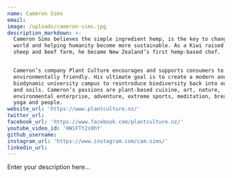 ```yaml
---
name: Cameron Sims
email:
image: /uploads/cameron-sims.jpg
description_markdown: >-
  Cameron Sims believes the simple ingredient hemp, is the key to changing the
  world and helping humanity become more sustainable. As a Kiwi raised on a
  sheep and beef farm, he became New Zealand’s first hemp-based chef.


  Cameron’s company Plant Culture encourages and supports consumers to be
  environmentally friendly. His ultimate goal is to create a modern and
  biodynamic university campus to reintroduce biodiversity back into our cities
  and soils. Cameron’s passions are plant-based cuisine, art, nature,
  environmental enterprise, adventure, extreme sports, meditation, breathing,
  yoga and people.
website_url: 'https://www.plantculture.nz/'
twitter_url:
facebook_url: 'https://www.facebook.com/plantculture.nz/'
youtube_video_id: 'HWiFTt2s9hY'
github_username:
instagram_url: 'https://www.instagram.com/cam.sims/'
linkedin_url:
---
```


Enter your description here...
